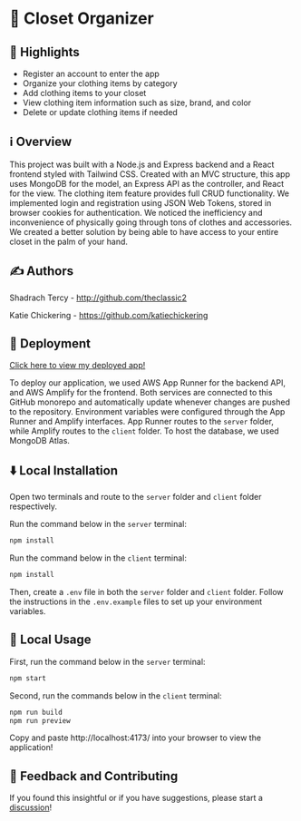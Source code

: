 # 👕 Closet Organizer


## 🌟 Highlights

- Register an account to enter the app
- Organize your clothing items by category
- Add clothing items to your closet
- View clothing item information such as size, brand, and color
- Delete or update clothing items if needed


## ℹ️ Overview

This project was built with a Node.js and Express backend and a React frontend styled with Tailwind CSS. Created with an MVC structure, this app uses MongoDB for the model, an Express API as the controller, and React for the view. The clothing item feature provides full CRUD functionality. We implemented login and registration using JSON Web Tokens, stored in browser cookies for authentication. We noticed the inefficiency and inconvenience of physically going through tons of clothes and accessories. We created a better solution by being able to have access to your entire closet in the palm of your hand.


## ✍️ Authors

Shadrach Tercy - http://github.com/theclassic2

Katie Chickering - https://github.com/katiechickering


## 🛜 Deployment

[Click here to view my deployed app!](https://main.dsrw9hnagm1lz.amplifyapp.com/)

To deploy our application, we used AWS App Runner for the backend API, and AWS Amplify for the frontend. Both services are connected to this GitHub monorepo and automatically update whenever changes are pushed to the repository. Environment variables were configured through the App Runner and Amplify interfaces. App Runner routes to the `server` folder, while Amplify routes to the `client` folder. To host the database, we used MongoDB Atlas.


## ⬇️ Local Installation

Open two terminals and route to the `server` folder and `client` folder respectively.

Run the command below in the `server` terminal:
```bash
npm install
```

Run the command below in the `client` terminal:
```bash
npm install
```

Then, create a `.env` file in both the `server` folder and `client` folder. Follow the instructions in the `.env.example` files to set up your environment variables.


## 🚀 Local Usage

First, run the command below in the `server` terminal:
```bash
npm start
```

Second, run the commands below in the `client` terminal:
```bash
npm run build
npm run preview
```

Copy and paste http://localhost:4173/ into your browser to view the application!


## 💭 Feedback and Contributing

If you found this insightful or if you have suggestions, please start a [discussion](https://github.com/katiechickering/closet-organizer/discussions/11)!
